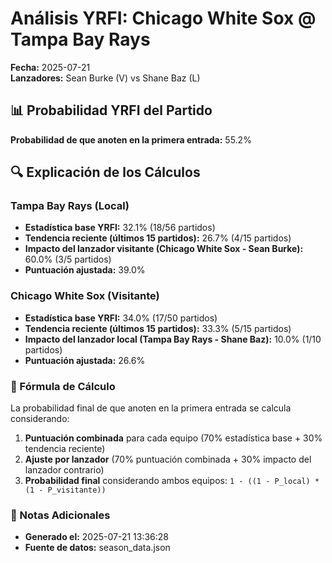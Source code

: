 # Análisis YRFI: Chicago White Sox @ Tampa Bay Rays

**Fecha:** 2025-07-21  
**Lanzadores:** Sean Burke (V) vs Shane Baz (L)

## 📊 Probabilidad YRFI del Partido

**Probabilidad de que anoten en la primera entrada:** 55.2%

## 🔍 Explicación de los Cálculos

### Tampa Bay Rays (Local)
- **Estadística base YRFI:** 32.1% (18/56 partidos)
- **Tendencia reciente (últimos 15 partidos):** 26.7% (4/15 partidos)
- **Impacto del lanzador visitante (Chicago White Sox - Sean Burke):** 60.0% (3/5 partidos)
- **Puntuación ajustada:** 39.0%

### Chicago White Sox (Visitante)
- **Estadística base YRFI:** 34.0% (17/50 partidos)
- **Tendencia reciente (últimos 15 partidos):** 33.3% (5/15 partidos)
- **Impacto del lanzador local (Tampa Bay Rays - Shane Baz):** 10.0% (1/10 partidos)
- **Puntuación ajustada:** 26.6%

### 📝 Fórmula de Cálculo

La probabilidad final de que anoten en la primera entrada se calcula considerando:
1. **Puntuación combinada** para cada equipo (70% estadística base + 30% tendencia reciente)
2. **Ajuste por lanzador** (70% puntuación combinada + 30% impacto del lanzador contrario)
3. **Probabilidad final** considerando ambos equipos: `1 - ((1 - P_local) * (1 - P_visitante))`

### 📌 Notas Adicionales

- **Generado el:** 2025-07-21 13:36:28
- **Fuente de datos:** season_data.json
